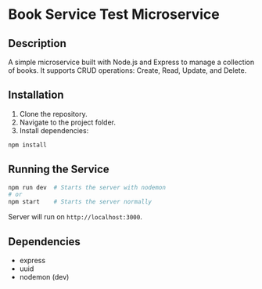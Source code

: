 # Book Service Test Microservice

## Description

A simple microservice built with Node.js and Express to manage a collection of books. It supports CRUD operations: Create, Read, Update, and Delete.

## Installation

1. Clone the repository.
2. Navigate to the project folder.
3. Install dependencies:

```bash
npm install
```

## Running the Service

```bash
npm run dev  # Starts the server with nodemon
# or
npm start    # Starts the server normally
```

Server will run on `http://localhost:3000`.

## Dependencies

- express
- uuid
- nodemon (dev)
